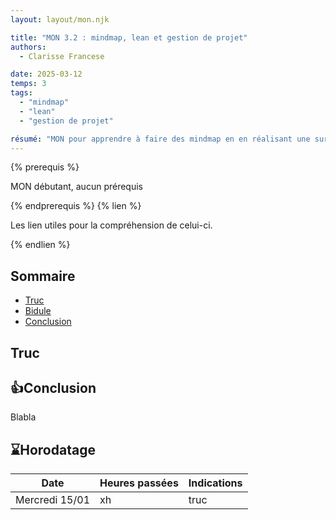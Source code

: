 ```yaml
---
layout: layout/mon.njk

title: "MON 3.2 : mindmap, lean et gestion de projet"
authors:
  - Clarisse Francese

date: 2025-03-12
temps: 3
tags:
  - "mindmap"
  - "lean"
  - "gestion de projet"

résumé: "MON pour apprendre à faire des mindmap en en réalisant une sur le lean et une autre sur la gestion de projet"
---
```


{% prerequis %}

MON débutant, aucun prérequis

{% endprerequis %}
{% lien %}

Les lien utiles pour la compréhension de celui-ci.

{% endlien %}

## Sommaire

- [Truc](#t)
- [Bidule](#b)
- [Conclusion](#ccl)

<h2 id=t> Truc</h2>

<h2 id=ccl> 👍Conclusion</h2>

Blabla

## ⌛Horodatage

| Date | Heures passées | Indications |
| -------- | -------- |-------- |
| Mercredi 15/01 | xh | truc |